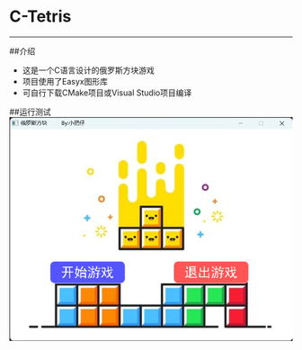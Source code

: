 # C-Tetris

---

##介绍

- 这是一个C语言设计的俄罗斯方块游戏
- 项目使用了Easyx图形库
- 可自行下载CMake项目或Visual Studio项目编译

##运行测试
![begin](https://github.com/XFZAIMFQ/C-Tetris/blob/main/test-image/begin.png)

